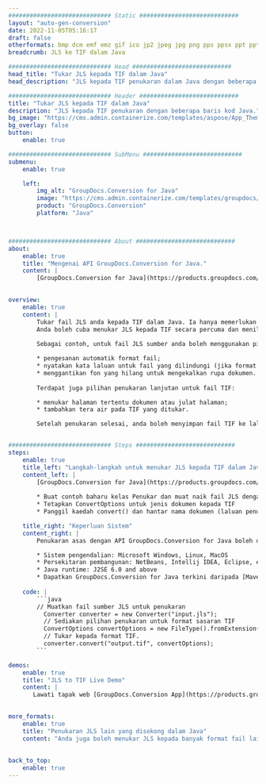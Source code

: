 ```yaml
---
############################# Static ############################
layout: "auto-gen-conversion"
date: 2022-11-05T05:16:17
draft: false
otherformats: bmp dcm emf emz gif ico jp2 jpeg jpg png pps ppsx ppt pptx psb psd svg svgz tga tif tiff webp wmf wmz
breadcrumb: JLS ke TIF dalam Java

############################# Head ############################
head_title: "Tukar JLS kepada TIF dalam Java"
head_description: "JLS kepada TIF penukaran dalam Java dengan beberapa baris kod. Tukar lebih 160 format fail menggunakan API penukaran dokumen GroupDocs untuk Java"

############################# Header ############################
title: "Tukar JLS kepada TIF dalam Java"
description: "JLS kepada TIF penukaran dengan beberapa baris kod Java."
bg_image: "https://cms.admin.containerize.com/templates/aspose/App_Themes/V3/images/bg/header1.png"
bg_overlay: false
button:
    enable: true

############################# SubMenu ############################
submenu:
    enable: true

    left:
        img_alt: "GroupDocs.Conversion for Java"
        image: "https://cms.admin.containerize.com/templates/groupdocs/images/product-logos/90x90-noborder/groupdocs-conversion-java.png"
        product: "GroupDocs.Conversion"
        platform: "Java"



############################# About ############################
about:
    enable: true
    title: "Mengenai API GroupDocs.Conversion for Java."
    content: |
        [GroupDocs.Conversion for Java](https://products.groupdocs.com/conversion/java/) ialah API penukaran format fail lanjutan untuk menukar antara imej popular dan format dokumen seperti Microsoft Office, OpenDocument, PDF, HTML, e-mel, CAD. dan banyak lagi dengan hanya beberapa baris kod. API asli secara automatik mengesan format dokumen asal dan menawarkan banyak pilihan untuk menyesuaikan dokumen yang ditukar. Bersama-sama dengan fungsi mengekstrak maklumat daripada dokumen, ia juga menyokong caching hasil penukaran ke cakera tempatan secara lalai. Walau bagaimanapun, sebarang jenis storan cache boleh disokong dengan melaksanakan antara muka yang sesuai - Amazon S3, Dropbox, Google Drive, Windows Azure, Reddis atau mana-mana yang lain.
    

overview:
    enable: true
    content: |
        Tukar fail JLS anda kepada TIF dalam Java. Ia hanya memerlukan beberapa baris kod Java pada mana-mana platform pilihan anda, seperti Windows, Linux, macOS.
        Anda boleh cuba menukar JLS kepada TIF secara percuma dan menilai kualiti hasil penukaran. Bersama-sama dengan skrip penukaran fail mudah, anda boleh mencuba pilihan yang lebih canggih untuk memuatkan fail sumber JLS dan menyimpan output TIF. 
        
        Sebagai contoh, untuk fail JLS sumber anda boleh menggunakan pilihan pemuatan berikut:

        * pengesanan automatik format fail;
        * nyatakan kata laluan untuk fail yang dilindungi (jika format fail menyokongnya);
        * menggantikan fon yang hilang untuk mengekalkan rupa dokumen.
        
        Terdapat juga pilihan penukaran lanjutan untuk fail TIF:

        * menukar halaman tertentu dokumen atau julat halaman;
        * tambahkan tera air pada TIF yang ditukar.

        Setelah penukaran selesai, anda boleh menyimpan fail TIF ke laluan fail setempat anda atau ke mana-mana storan pihak ketiga seperti FTP, Amazon S3, Google Drive, Dropbox dll. Sila ambil perhatian - untuk menukar JLS kepada TIF, anda tidak perlu memasang sebarang perisian tambahan, seperti MS Office, Open Office, Adobe Acrobat Reader dsb.


############################# Steps ############################
steps:
    enable: true
    title_left: "Langkah-langkah untuk menukar JLS kepada TIF dalam Java"
    content_left: |
        [GroupDocs.Conversion for Java](https://products.groupdocs.com/conversion/java/) membenarkan pembangun menukar fail JLS kepada TIF dengan mudah dengan beberapa baris kod.
        
        * Buat contoh baharu kelas Penukar dan muat naik fail JLS dengan laluan penuh
        * Tetapkan ConvertOptions untuk jenis dokumen kepada TIF
        * Panggil kaedah convert() dan hantar nama dokumen (laluan penuh) dan format (TIF) sebagai parameter

    title_right: "Keperluan Sistem"
    content_right: |
        Penukaran asas dengan API GroupDocs.Conversion for Java boleh dilakukan dengan hanya beberapa baris kod. API kami disokong pada semua platform dan sistem pengendalian utama. Sebelum melaksanakan kod di bawah, pastikan anda mempunyai prasyarat berikut dipasang pada sistem anda.

        * Sistem pengendalian: Microsoft Windows, Linux, MacOS
        * Persekitaran pembangunan: NetBeans, Intellij IDEA, Eclipse, etc.
        * Java runtime: J2SE 6.0 and above
        * Dapatkan GroupDocs.Conversion for Java terkini daripada [Maven](https://repository.groupdocs.com/webapp/#/artifacts/browse/tree/General/repo/com/groupdocs/groupdocs-conversion)
         
    code: |
        ```java    
        // Muatkan fail sumber JLS untuk penukaran
          Converter converter = new Converter("input.jls");
          // Sediakan pilihan penukaran untuk format sasaran TIF
          ConvertOptions convertOptions = new FileType().fromExtension("tif").getConvertOptions();
          // Tukar kepada format TIF.
          converter.convert("output.tif", convertOptions);
        ```

demos:
    enable: true
    title: "JLS to TIF Live Demo"
    content: |
       Lawati tapak web [GroupDocs.Conversion App](https://products.groupdocs.app/conversion/family) kami dan cuba JLS kepada TIF penukaran sekarang. Demo percuma mempunyai faedah berikut
          

more_formats:
    enable: true
    title: "Penukaran JLS lain yang disokong dalam Java"
    content: "Anda juga boleh menukar JLS kepada banyak format fail lain. Sila lihat senarai di bawah."
       
       
back_to_top:
    enable: true
---
```

